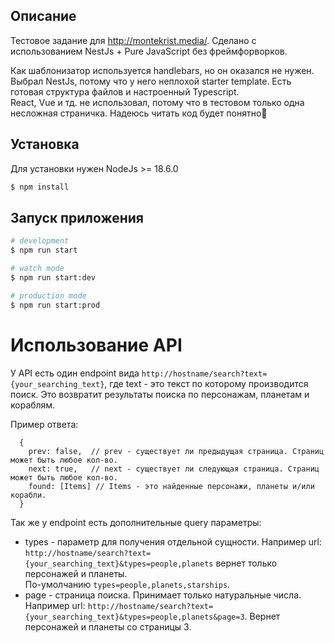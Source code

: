 ## Описание
Тестовое задание для http://montekrist.media/. Сделано с использованием NestJs + Pure JavaScript без фреймфорворков.

Как шаблонизатор используется handlebars, но он оказался не нужен. </br>
Выбрал NestJs, потому что у него неплохой starter template. Есть готовая структура файлов и настроенный Typescript. </br>
React, Vue и тд. не использовал, потому что в тестовом только одна несложная страничка. Надеюсь читать код будет понятно🙂
## Установка
Для установки нужен NodeJs >= 18.6.0
```bash
$ npm install
```
## Запуск приложения

```bash
# development
$ npm run start

# watch mode
$ npm run start:dev

# production mode
$ npm run start:prod


```
# Использование API
У API есть один endpoint вида `http://hostname/search?text={your_searching_text}`, где text - это текст по которому производится поиск. 
Это возвратит результаты поиска по персонажам, планетам и кораблям. </br>

Пример ответа: 
``` 
  {
    prev: false,  // prev - существует ли предыдущая страница. Страниц может быть любое кол-во.
    next: true,   // next - существует ли следующая страница. Страниц может быть любое кол-во.
    found: [Items] // Items - это найденные персонажи, планеты и/или корабли.
  }
```

Так же у endpoint есть дополнительные query параметры: </br>
- types - параметр для получения отдельной сущности. Например url: `http://hostname/search?text={your_searching_text}&types=people,planets` вернет только персонажей и планеты.</br> По-умолчанию `types=people,planets,starships`.
- page - страница поиска. Принимает только натуральные числа. Например url: `http://hostname/search?text={your_searching_text}&types=people,planets&page=3`. Вернет персонажей и планеты со страницы 3.
